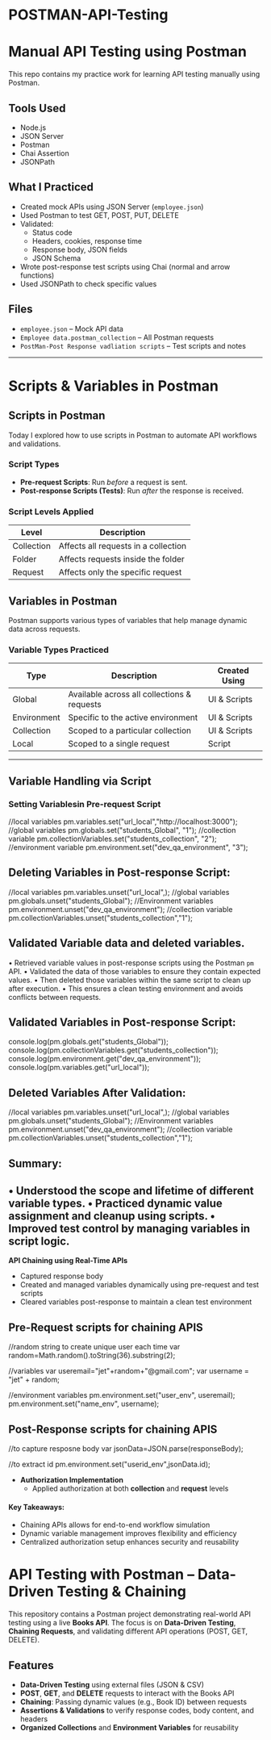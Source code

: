 # POSTMAN-API-Testing

# Manual API Testing using Postman

This repo contains my practice work for learning API testing manually using Postman.

## Tools Used
- Node.js
- JSON Server
- Postman
- Chai Assertion
- JSONPath

## What I Practiced
- Created mock APIs using JSON Server (`employee.json`)
- Used Postman to test GET, POST, PUT, DELETE
- Validated:
  - Status code
  - Headers, cookies, response time
  - Response body, JSON fields
  - JSON Schema
- Wrote post-response test scripts using Chai (normal and arrow functions)
- Used JSONPath to check specific values

## Files
- `employee.json` – Mock API data
- `Employee data.postman_collection` – All Postman requests
- `PostMan-Post Response vadliation scripts` – Test scripts and notes

---

# Scripts & Variables in Postman

## Scripts in Postman

Today I explored how to use scripts in Postman to automate API workflows and validations.

### Script Types
- **Pre-request Scripts**: Run *before* a request is sent.
- **Post-response Scripts (Tests)**: Run *after* the response is received.

### Script Levels Applied
| Level      | Description                            |
|------------|----------------------------------------|
| Collection | Affects all requests in a collection   |
| Folder     | Affects requests inside the folder     |
| Request    | Affects only the specific request      |

## Variables in Postman

Postman supports various types of variables that help manage dynamic data across requests.

### Variable Types Practiced
| Type          | Description                                 | Created Using   |
|---------------|---------------------------------------------|-----------------|
| Global        | Available across all collections & requests | UI & Scripts    |
| Environment   | Specific to the active environment          | UI & Scripts    |
| Collection    | Scoped to a particular collection           | UI & Scripts    |
| Local         | Scoped to a single request                  | Script          |

---

## Variable Handling via Script
###  Setting Variablesin Pre-request Script
//local variables
pm.variables.set("url_local","http://localhost:3000");
//global variables
pm.globals.set("students_Global", "1");
//collection variable
pm.collectionVariables.set("students_collection", "2");
//environment variable
pm.environment.set("dev_qa_environment", "3");

## Deleting Variables in Post-response Script:
//local variables
pm.variables.unset("url_local",);
//global variables
pm.globals.unset("students_Global");
//Environment variables
pm.environment.unset("dev_qa_environment");
//collection variable
pm.collectionVariables.unset("students_collection","1");

## Validated Variable data and deleted variables.
•	Retrieved variable values in post-response scripts using the Postman `pm` API.
•	Validated the data of those variables to ensure they contain expected values.
•	Then deleted those variables within the same script to clean up after execution.
•	This ensures a clean testing environment and avoids conflicts between requests.

 ## Validated Variables in Post-response Script: 
console.log(pm.globals.get("students_Global"));
console.log(pm.collectionVariables.get("students_collection"));
console.log(pm.environment.get("dev_qa_environment"));
console.log(pm.variables.get("url_local"));

## Deleted Variables After Validation:
//local variables
pm.variables.unset("url_local",);
//global variables
pm.globals.unset("students_Global");
//Environment variables
pm.environment.unset("dev_qa_environment");
//collection variable
pm.collectionVariables.unset("students_collection","1");

## Summary:
• Understood the scope and lifetime of different variable types.
• Practiced dynamic value assignment and cleanup using scripts.
• Improved test control by managing variables in script logic.
----------

**API Chaining using Real-Time APIs**
  - Captured response body
  - Created and managed variables dynamically using pre-request and test scripts
  - Cleared variables post-response to maintain a clean test environment

## Pre-Request scripts for chaining APIS    
//random string to create unique user each time
var random=Math.random().toString(36).substring(2);

//variables
var useremail="jet"+random+"@gmail.com";
var username = "jet" + random;

//environment variables
pm.environment.set("user_env", useremail);
pm.environment.set("name_env", username);

## Post-Response scripts for chaining APIS
//to capture resposne body 
var jsonData=JSON.parse(responseBody);

//to extract id
pm.environment.set("userid_env",jsonData.id);

- **Authorization Implementation**
  - Applied authorization at both **collection** and **request** levels

#### Key Takeaways:
- Chaining APIs allows for end-to-end workflow simulation
- Dynamic variable management improves flexibility and efficiency
- Centralized authorization setup enhances security and reusability


# API Testing with Postman – Data-Driven Testing & Chaining

This repository contains a Postman project demonstrating real-world API testing using a live **Books API**. The focus is on **Data-Driven Testing**, **Chaining Requests**, and validating different API operations (POST, GET, DELETE).

## Features

- **Data-Driven Testing** using external files (JSON & CSV)
- **POST**, **GET**, and **DELETE** requests to interact with the Books API
- **Chaining**: Passing dynamic values (e.g., Book ID) between requests
- **Assertions & Validations** to verify response codes, body content, and headers
- **Organized Collections** and **Environment Variables** for reusability












